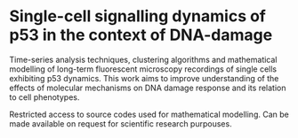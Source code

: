 # Single-cell signalling dynamics of p53 in the context of DNA-damage
Time-series analysis techniques, clustering algorithms and mathematical modelling of long-term fluorescent microscopy recordings of single cells exhibiting p53 dynamics. This work aims to improve understanding of the effects of molecular mechanisms on DNA damage response and its relation to cell phenotypes.

Restricted access to source codes used for mathematical modelling. Can be made available on request for scientific research purpouses.
